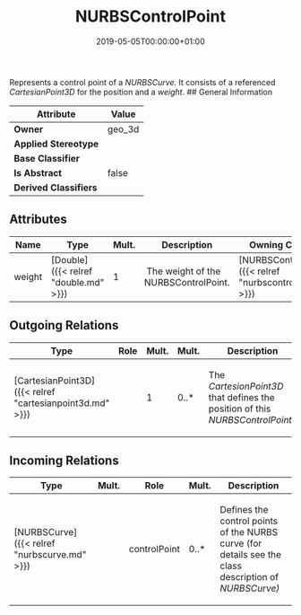 ﻿---
title: NURBSControlPoint
toc: false
type: specs
date: "2019-05-05T00:00:00+01:00"
draft: false
menu_name: vec120

# Prev/next pager order (if `docs_section_pager` enabled in `params.toml`)
weight: 
---
<html>   <head>     </head>   <body> Represents a control point of a <i>NURBSCurve. </i>It consists of a referenced <i>CartesianPoint3D</i> for the position and a <i>weight</i>.</body> </html>
## General Information

| Attribute               | Value |
|-------------------------|-------|
| **Owner**               | geo_3d |
| **Applied Stereotype**  |   |
| **Base Classifier**     |   |
| **Is Abstract**         | false |
| **Derived Classifiers** |   |


## Attributes
|  Name  |  Type  |  Mult.  |  Description  |  Owning Classifier  |
|--------|--------|---------|---------------|--------------|
|weight | [Double]({{< relref "double.md" >}}) | 1 | <html>   <head>     </head>   <body>     <p> &#160;The weight of the NURBSControlPoint.      </p>  </body> </html> | [NURBSControlPoint]({{< relref "nurbscontrolpoint.md" >}}) |

## Outgoing Relations
|    Type  |   Role   |   Mult.   |   Mult.   |   Description   |
|----------|----------|-----------|-----------|-----------------|
| [CartesianPoint3D]({{< relref "cartesianpoint3d.md" >}}) |  | 1 | 0..* | <html>   <head>     </head>   <body>     <p> The <i>CartesionPoint3D </i>that defines the position of this <i>NURBSControlPoint.</i>&#160;      </p>  </body> </html> |
##  Incoming Relations
|    Type  |   Mult.  |   Role    |   Mult.   |   Description  |
|----------|----------|-----------|-----------|----------------|
| [NURBSCurve]({{< relref "nurbscurve.md" >}}) |  | controlPoint | 0..* | <html>   <head>     </head>   <body>     <p> Defines the control points of the NURBS curve (for details see the class description of <i>NURBSCurve)</i>      </p>  </body> </html> |

